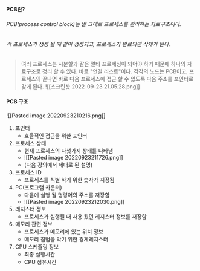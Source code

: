 #### PCB란?
###### PCB(process control block)는 말 그대로 프로세스를 관리하는 자료구조이다.
###### 각 프로세스가 생성 될 때 같이 생성되고, 프로세스가 완료되면 삭제가 된다.

> 여러 프로세스는 시분할과 같은 멀티 프로세싱이 되어야 하기 때문에 하나의 자료구조로 정리 할 수 있다.
> 바로 "연결 리스트"이다.
> 각각의 노드는 PCB이고, 프로세스의 끝나면 바로 다음 프로세스에 접근 할 수 있도록 다음 주소를 포인터로 갖게 된다.
![[스크린샷 2022-09-23 21.05.28.png]]
#### PCB 구조
![[Pasted image 20220923210216.png]]
1. 포인터
	- 효율적인 접근을 위한 포인터
2. 프로세스 상태
	- 현재 프로세스의 다섯가지 상태를 나타냄
	- ![[Pasted image 20220923211726.png]]
	- (다음 강의에서 제대로 된 설명)
3. 프로세스 ID
	- 프로세스를 식별 하기 위한 숫자가 지정됨
4. PC(프로그램 카운터)
	- 다음에 실행 될 명령어의 주소를 저장함
	- ![[Pasted image 20220923212030.png]]
5. 레지스터 정보
	- 프로세스가 실행될 때 사용 됬던 레지스터 정보를 저장함
6. 메모리 관련 정보
	- 프로세스가 메모리에 있는 위치 정보
	-  메모리 침범을 막기 위한 경계레지스터
7. CPU 스케줄링 정보
	- 최종 실행시간
	- CPU 점유시간
